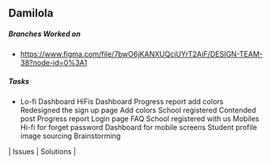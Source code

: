 ## Damilola
##### Branches Worked on <br/>
- https://www.figma.com/file/7bwO6jKANXUQciUYrT2AiF/DESIGN-TEAM-38?node-id=0%3A1

##### Tasks <br/>
- Lo-fi
Dashboard
HiFis
Dashboard
Progress report add colors
Redesigned the sign up page
Add colors School registered
Contended post
Progress report
Login page
FAQ
School registered with us
Mobiles
Hi-fi for forget password
Dashboard for mobile screens
Student profile image sourcing
Brainstorming

| Issues      | Solutions |
